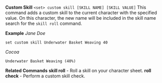 **Custom Skill**
`<set> custom skill [SKILL NAME] [SKILL VALUE]`
This command adds a custom skill to the current character with the specified value. On this character, the new name will be included in the skill name search for the `skill roll` command.

__Example__
*Jane Doe*
```
set custom skill Underwater Basket Weaving 40
```
*Cocoa*
```
Underwater Basket Weaving (40%)
```
__Related Commands__
**skill roll** - Roll a skill on your character sheet.
**roll check** - Perform a custom skill check.

